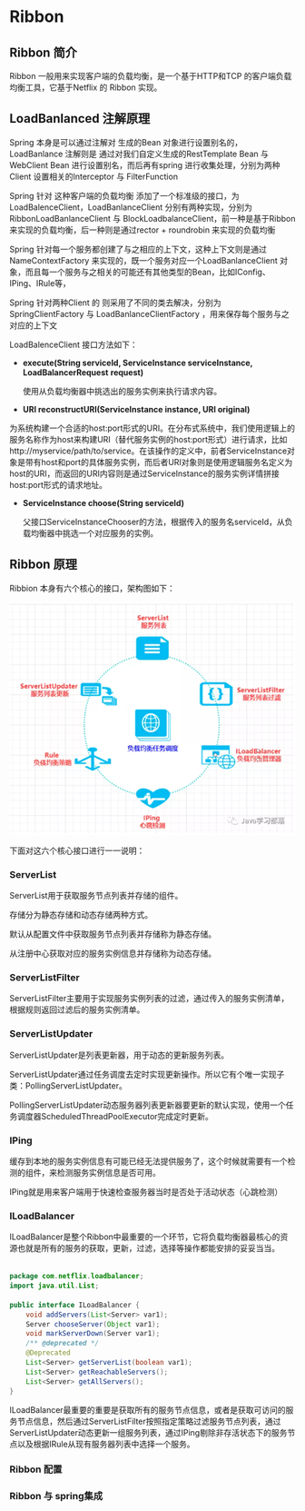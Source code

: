 # Ribbon



## Ribbon 简介

Ribbon 一般用来实现客户端的负载均衡，是一个基于HTTP和TCP 的客户端负载均衡工具，它基于Netflix 的 Ribbon 实现。



## LoadBanlanced 注解原理

Spring 本身是可以通过注解对 生成的Bean 对象进行设置别名的，LoadBanlance 注解则是 通过对我们自定义生成的RestTemplate Bean 与 WebClient Bean 进行设置别名，而后再有spring 进行收集处理，分别为两种Client 设置相关的Interceptor 与 FilterFunction

Spring 针对 这种客户端的负载均衡 添加了一个标准级的接口，为LoadBalenceClient，LoadBanlanceClient 分别有两种实现，分别为 RibbonLoadBanlanceClient 与 BlockLoadbalanceClient，前一种是基于Ribbon 来实现的负载均衡，后一种则是通过rector + roundrobin 来实现的负载均衡

Spring 针对每一个服务都创建了与之相应的上下文，这种上下文则是通过NameContextFactory 来实现的，既一个服务对应一个LoadBanlanceClient 对象，而且每一个服务与之相关的可能还有其他类型的Bean，比如IConfig、IPing、IRule等，

Spring 针对两种Client 的 则采用了不同的类去解决，分别为SpringClientFactory 与 LoadBanlanceClientFactory ，用来保存每个服务与之对应的上下文

LoadBalenceClient 接口方法如下：

- **execute(String serviceId, ServiceInstance serviceInstance, LoadBalancerRequest** **request)**

  使用从负载均衡器中挑选出的服务实例来执行请求内容。

-  **URI reconstructURI(ServiceInstance instance, URI original)** 

  为系统构建一个合适的host:port形式的URI。在分布式系统中，我们使用逻辑上的服务名称作为host来构建URI（替代服务实例的host:port形式）进行请求，比如http://myservice/path/to/service。在该操作的定义中，前者ServiceInstance对象是带有host和port的具体服务实例，而后者URI对象则是使用逻辑服务名定义为host的URI，而返回的URI内容则是通过ServiceInstance的服务实例详情拼接host:port形式的请求地址。

-  **ServiceInstance choose(String serviceId)** 

   父接口ServiceInstanceChooser的方法，根据传入的服务名serviceId，从负载均衡器中挑选一个对应服务的实例。 



## Ribbon 原理

Ribbion 本身有六个核心的接口，架构图如下：

![image-20210618161616267](assets/image-20210618161616267.png)



下面对这六个核心接口进行一一说明：

### ServerList

ServerList用于获取服务节点列表并存储的组件。

存储分为静态存储和动态存储两种方式。

默认从配置文件中获取服务节点列表并存储称为静态存储。

从注册中心获取对应的服务实例信息并存储称为动态存储。



### **ServerListFilter**

 ServerListFilter主要用于实现服务实例列表的过滤，通过传入的服务实例清单，根据规则返回过滤后的服务实例清单。 



### **ServerListUpdater**

ServerListUpdater是列表更新器，用于动态的更新服务列表。

ServerListUpdater通过任务调度去定时实现更新操作。所以它有个唯一实现子类：PollingServerListUpdater。

PollingServerListUpdater动态服务器列表更新器要更新的默认实现，使用一个任务调度器ScheduledThreadPoolExecutor完成定时更新。



### **IPing**

缓存到本地的服务实例信息有可能已经无法提供服务了，这个时候就需要有一个检测的组件，来检测服务实例信息是否可用。

IPing就是用来客户端用于快速检查服务器当时是否处于活动状态（心跳检测）



### **ILoadBalancer**

ILoadBalancer是整个Ribbon中最重要的一个环节，它将负载均衡器最核心的资源也就是所有的服务的获取，更新，过滤，选择等操作都能安排的妥妥当当。

```java

package com.netflix.loadbalancer;
import java.util.List;

public interface ILoadBalancer {
    void addServers(List<Server> var1);
    Server chooseServer(Object var1);
    void markServerDown(Server var1);
    /** @deprecated */
    @Deprecated
    List<Server> getServerList(boolean var1);
    List<Server> getReachableServers();
    List<Server> getAllServers();
}
```



ILoadBalancer最重要的重要是获取所有的服务节点信息，或者是获取可访问的服务节点信息，然后通过ServerListFilter按照指定策略过滤服务节点列表，通过ServerListUpdater动态更新一组服务列表，通过IPing剔除非存活状态下的服务节点以及根据IRule从现有服务器列表中选择一个服务。



### Ribbon 配置







### Ribbon 与 spring集成




